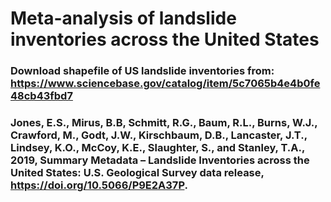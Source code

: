 # Meta-analysis of landslide inventories across the United States

### Download shapefile of US landslide inventories from: https://www.sciencebase.gov/catalog/item/5c7065b4e4b0fe48cb43fbd7

### Jones, E.S., Mirus, B.B, Schmitt, R.G., Baum, R.L., Burns, W.J., Crawford, M., Godt, J.W., Kirschbaum, D.B., Lancaster, J.T., Lindsey, K.O., McCoy, K.E., Slaughter, S., and Stanley, T.A., 2019, Summary Metadata – Landslide Inventories across the United States: U.S. Geological Survey data release, https://doi.org/10.5066/P9E2A37P.
